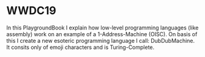 # WWDC19

In this PlaygroundBook I explain how low-level programming languages (like assembly) work on an example of a 1-Address-Machine (OISC). On basis of this I create a new esoteric programming language I call: DubDubMachine. It consits only of emoji characters and is Turing-Complete.
